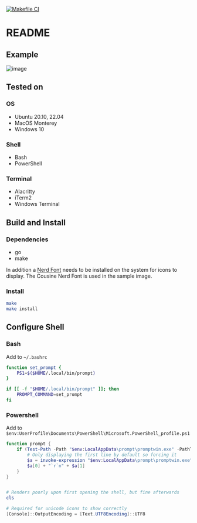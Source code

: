 [![Makefile CI](https://github.com/gwendolyngoetz/prompt/actions/workflows/makefile.yml/badge.svg?branch=master)](https://github.com/gwendolyngoetz/prompt/actions/workflows/makefile.yml)

# README

## Example

![image](https://user-images.githubusercontent.com/195162/169644884-2200e447-7510-44c1-8106-6faa3f35dfe8.png)

## Tested on

### OS
* Ubuntu 20.10, 22.04
* MacOS Monterey
* Windows 10

### Shell
* Bash
* PowerShell

### Terminal
* Alacritty
* iTerm2
* Windows Terminal

## Build and Install

### Dependencies

* go
* make

In addition a [Nerd Font](https://www.nerdfonts.com) needs to be installed on the system for icons to display. The Cousine Nerd Font is used in the sample image.

### Install
```bash
make
make install
```

## Configure Shell

### Bash
Add to `~/.bashrc`

```bash
function set_prompt {
    PS1=$($HOME/.local/bin/prompt)
}

if [[ -f "$HOME/.local/bin/prompt" ]]; then
    PROMPT_COMMAND=set_prompt
fi
```

### Powershell
Add to `$env:UserProfile\Documents\PowerShell\Microsoft.PowerShell_profile.ps1`

```powershell
function prompt {
    if (Test-Path -Path "$env:LocalAppData\prompt\promptwin.exe" -PathType Leaf) {
        # Only displaying the first line by default so forcing it
        $a = invoke-expression "$env:LocalAppData\prompt\promptwin.exe"
        $a[0] + "`r`n" + $a[1]
    }
}


# Renders poorly upon first opening the shell, but fine afterwards
cls

# Required for unicode icons to show correctly
[Console]::OutputEncoding = [Text.UTF8Encoding]::UTF8

```
